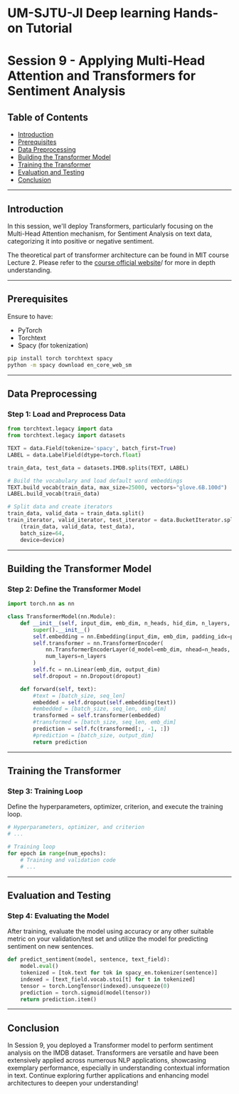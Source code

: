 # UM-SJTU-JI Deep learning Hands-on Tutorial 
# Session 9 - Applying Multi-Head Attention and Transformers for Sentiment Analysis

## Table of Contents

- [Introduction](#introduction)
- [Prerequisites](#prerequisites)
- [Data Preprocessing](#data-preprocessing)
- [Building the Transformer Model](#building-the-transformer-model)
- [Training the Transformer](#training-the-transformer)
- [Evaluation and Testing](#evaluation-and-testing)
- [Conclusion](#conclusion)

---

## Introduction

In this session, we'll deploy Transformers, particularly focusing on the Multi-Head Attention mechanism, for Sentiment Analysis on text data, categorizing it into positive or negative sentiment.

The theoretical part of transformer architecture can be found in MIT course Lecture 2. Please refer to the [course official website](http://introtodeeplearning.com/)/ for more in depth understanding.

---

## Prerequisites

Ensure to have:

- PyTorch
- Torchtext
- Spacy (for tokenization)

```bash
pip install torch torchtext spacy
python -m spacy download en_core_web_sm
```

---

## Data Preprocessing

### Step 1: Load and Preprocess Data

```python
from torchtext.legacy import data
from torchtext.legacy import datasets

TEXT = data.Field(tokenize='spacy', batch_first=True)
LABEL = data.LabelField(dtype=torch.float)

train_data, test_data = datasets.IMDB.splits(TEXT, LABEL)

# Build the vocabulary and load default word embeddings
TEXT.build_vocab(train_data, max_size=25000, vectors="glove.6B.100d")
LABEL.build_vocab(train_data)

# Split data and create iterators
train_data, valid_data = train_data.split()
train_iterator, valid_iterator, test_iterator = data.BucketIterator.splits(
    (train_data, valid_data, test_data),
    batch_size=64,
    device=device)
```

---

## Building the Transformer Model

### Step 2: Define the Transformer Model

```python
import torch.nn as nn

class TransformerModel(nn.Module):
    def __init__(self, input_dim, emb_dim, n_heads, hid_dim, n_layers, output_dim, dropout, pad_idx):
        super().__init__()
        self.embedding = nn.Embedding(input_dim, emb_dim, padding_idx=pad_idx)
        self.transformer = nn.TransformerEncoder(
            nn.TransformerEncoderLayer(d_model=emb_dim, nhead=n_heads, dim_feedforward=hid_dim),
            num_layers=n_layers
        )
        self.fc = nn.Linear(emb_dim, output_dim)
        self.dropout = nn.Dropout(dropout)

    def forward(self, text):
        #text = [batch_size, seq_len]
        embedded = self.dropout(self.embedding(text))
        #embedded = [batch_size, seq_len, emb_dim]
        transformed = self.transformer(embedded)
        #transformed = [batch_size, seq_len, emb_dim]
        prediction = self.fc(transformed[:, -1, :])
        #prediction = [batch_size, output_dim]
        return prediction
```

---

## Training the Transformer

### Step 3: Training Loop

Define the hyperparameters, optimizer, criterion, and execute the training loop.

```python
# Hyperparameters, optimizer, and criterion
# ...

# Training loop
for epoch in range(num_epochs):
    # Training and validation code
    # ...
```

---

## Evaluation and Testing

### Step 4: Evaluating the Model

After training, evaluate the model using accuracy or any other suitable metric on your validation/test set and utilize the model for predicting sentiment on new sentences.

```python
def predict_sentiment(model, sentence, text_field):
    model.eval()
    tokenized = [tok.text for tok in spacy_en.tokenizer(sentence)]
    indexed = [text_field.vocab.stoi[t] for t in tokenized]
    tensor = torch.LongTensor(indexed).unsqueeze(0)
    prediction = torch.sigmoid(model(tensor))
    return prediction.item()
```

---

## Conclusion

In Session 9, you deployed a Transformer model to perform sentiment analysis on the IMDB dataset. Transformers are versatile and have been extensively applied across numerous NLP applications, showcasing exemplary performance, especially in understanding contextual information in text. Continue exploring further applications and enhancing model architectures to deepen your understanding!
